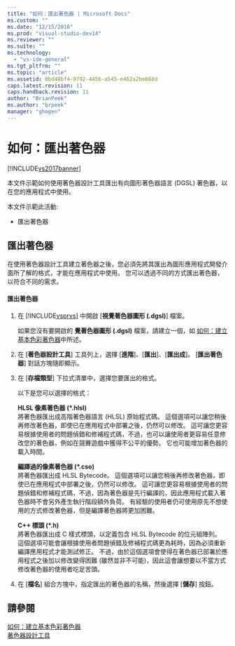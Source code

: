 ```yaml
---
title: "如何：匯出著色器 | Microsoft Docs"
ms.custom: ""
ms.date: "12/15/2016"
ms.prod: "visual-studio-dev14"
ms.reviewer: ""
ms.suite: ""
ms.technology: 
  - "vs-ide-general"
ms.tgt_pltfrm: ""
ms.topic: "article"
ms.assetid: 0bd48bf4-9792-4456-a545-e462a2be668d
caps.latest.revision: 11
caps.handback.revision: 11
author: "BrianPeek"
ms.author: "brpeek"
manager: "ghogen"
---
```

# 如何：匯出著色器
[!INCLUDE[vs2017banner](../code-quality/includes/vs2017banner.md)]

本文件示範如何使用著色器設計工具匯出有向圖形著色器語言 \(DGSL\) 著色器，以在您的應用程式中使用。  
  
 本文件示範此活動:  
  
-   匯出著色器  
  
## 匯出著色器  
 在使用著色器設計工具建立著色器之後，您必須先將其匯出為圖形應用程式開發介面所了解的格式，才能在應用程式中使用。  您可以透過不同的方式匯出著色器，以符合不同的需求。  
  
#### 匯出著色器  
  
1.  在 [!INCLUDE[vsprvs](../code-quality/includes/vsprvs_md.md)] 中開啟 \[**視覺著色器圖形 \(.dgsl\)**\] 檔案。  
  
     如果您沒有要開啟的 **覺著色器圖形 \(.dgsl\)** 檔案，請建立一個，如 [如何：建立基本色彩著色器](../designers/how-to-create-a-basic-color-shader.md)中所述。  
  
2.  在 \[**著色器設計工具**\] 工具列上，選擇 \[**進階**\]、\[**匯出**\]、\[**匯出成**\]。  \[**匯出著色器**\] 對話方塊隨即顯示。  
  
3.  在 \[**存檔類型**\] 下拉式清單中，選擇您要匯出的格式。  
  
     以下是您可以選擇的格式：  
  
     **HLSL 像素著色器 \(\*.hlsl\)**  
     將著色器匯出成高階著色器語言 \(HLSL\) 原始程式碼。  這個選項可以讓您稍後再修改著色器，即使已在應用程式中部署之後，仍然可以修改。  這可讓您更容易根據使用者的問題偵錯和修補程式碼，不過，也可以讓使用者更容易任意修改您的著色器，例如在競賽遊戲中獲得不公平的優勢。  它也可能增加著色器的載入時間。  
  
     **編譯過的像素著色器 \(\*.cso\)**  
     將著色器匯出成 HLSL Bytecode。  這個選項可以讓您稍後再修改著色器，即使已在應用程式中部署之後，仍然可以修改。  這可讓您更容易根據使用者的問題偵錯和修補程式碼，不過，因為著色器是先行編譯的，因此應用程式載入著色器時不會另外產生執行階段額外負荷。  有經驗的使用者仍可使用原先不想使用的方式修改著色器，但是編譯著色器將更加困難。  
  
     **C\+\+ 標頭 \(\*.h\)**  
     將著色器匯出成 C 樣式標頭，以定義包含 HLSL Bytecode 的位元組陣列。  這個選項可能會讓根據使用者問題偵錯及修補程式碼更為耗時，因為必須重新編譯應用程式才能測試修正。  不過，由於這個選項會使得在著色器已部署於應用程式之後加以修改變得困難 \(雖然並非不可能\)，因此這會讓想要以不當方式修改著色器的使用者吃足苦頭。  
  
4.  在 \[**檔名**\] 組合方塊中，指定匯出的著色器的名稱，然後選擇 \[**儲存**\] 按鈕。  
  
## 請參閱  
 [如何：建立基本色彩著色器](../designers/how-to-create-a-basic-color-shader.md)   
 [著色器設計工具](../designers/shader-designer.md)